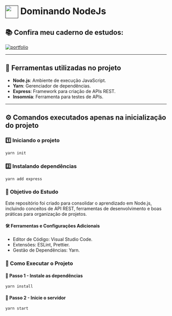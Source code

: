 <h1>
    <a href="">
     <img align="center" width="40px" src=""></a>
    <span>Dominando NodeJs</span>
</h1>

## 📚 Confira meu caderno de estudos:

[![portfolio](https://img.shields.io/badge/Caderno_de_Estudos_-_Dominando_NodeJs-74BA9C?style=for-the-badge&logo=ko-fi&logoColor=white)]()

---

## 📝 Ferramentas utilizadas no projeto

- **Node.js**: Ambiente de execução JavaScript.
- **Yarn**: Gerenciador de dependências.
- **Express**: Framework para criação de APIs REST.
- **Insomnia**: Ferramenta para testes de APIs.

---

## ⚙ Comandos executados apenas na inicialização do projeto

### 1️⃣ Iniciando o projeto
```bash
yarn init
```
### 2️⃣ Instalando dependências
```bash
yarn add express
```
### 🎯 Objetivo do Estudo
Este repositório foi criado para consolidar o aprendizado em Node.js, incluindo conceitos de API REST, ferramentas de desenvolvimento e boas práticas para organização de projetos.

#### 🛠 Ferramentas e Configurações Adicionais
- Editor de Código: Visual Studio Code.
- Extensões: ESLint, Prettier.
- Gestão de Dependências: Yarn.

### 📖 Como Executar o Projeto
#### 🔧 Passo 1 - Instale as dependências
```
yarn install
```
#### 🚀 Passo 2 - Inicie o servidor
```
yarn start
```